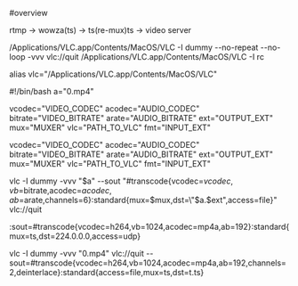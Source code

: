 #overview

rtmp -> wowza(ts) -> ts(re-mux)ts -> video server


/Applications/VLC.app/Contents/MacOS/VLC -I dummy --no-repeat --no-loop -vvv vlc://quit
/Applications/VLC.app/Contents/MacOS/VLC -I rc

alias vlc="/Applications/VLC.app/Contents/MacOS/VLC"



#!/bin/bash
a="0.mp4"

vcodec="VIDEO_CODEC" 
acodec="AUDIO_CODEC" 
bitrate="VIDEO_BITRATE" 
arate="AUDIO_BITRATE" 
ext="OUTPUT_EXT" 
mux="MUXER" 
vlc="PATH_TO_VLC" 
fmt="INPUT_EXT"


vcodec="VIDEO_CODEC" 
acodec="AUDIO_CODEC" 
bitrate="VIDEO_BITRATE" 
arate="AUDIO_BITRATE" 
ext="OUTPUT_EXT" 
mux="MUXER" 
vlc="PATH_TO_VLC" 
fmt="INPUT_EXT" 


vlc -I dummy -vvv "$a" --sout "#transcode{vcodec=$vcodec,vb=$bitrate,acodec=$acodec,ab=$arate,channels=6}:standard{mux=$mux,dst=\"$a.$ext\",access=file}" vlc://quit 


:sout=#transcode{vcodec=h264,vb=1024,acodec=mp4a,ab=192}:standard{mux=ts,dst=224.0.0.0,access=udp}


vlc -I dummy -vvv "0.mp4" vlc://quit --sout=#transcode{vcodec=h264,vb=1024,acodec=mp4a,ab=192,channels=2,deinterlace}:standard{access=file,mux=ts,dst=t.ts} 